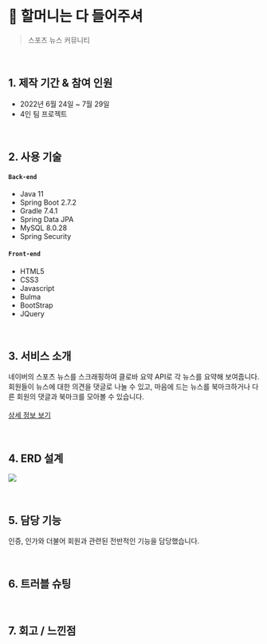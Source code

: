 # 💚 할머니는 다 들어주셔
> 스포츠 뉴스 커뮤니티<br/>

</br>

## 1. 제작 기간 & 참여 인원
- 2022년 6월 24일 ~ 7월 29일
- 4인 팀 프로젝트

</br>

## 2. 사용 기술
#### `Back-end`
  - Java 11
  - Spring Boot 2.7.2
  - Gradle 7.4.1
  - Spring Data JPA
  - MySQL 8.0.28
  - Spring Security
#### `Front-end`
  - HTML5
  - CSS3
  - Javascript
  - Bulma
  - BootStrap
  - JQuery

</br>

## 3. 서비스 소개
네이버의 스포츠 뉴스를 스크래핑하여 클로바 요약 API로 각 뉴스를 요약해 보여줍니다.<br/>
회원들이 뉴스에 대한 의견을 댓글로 나눌 수 있고, 마음에 드는 뉴스를 북마크하거나 다른 회원의 댓글과 북마크를 모아볼 수 있습니다.<br/><br/>
[상세 정보 보기](https://github.com/2022-Harmony/NewsCommunity-bFinal)

</br>

## 4. ERD 설계
![](https://user-images.githubusercontent.com/96354426/181658487-2947bde3-6809-4a9b-9e25-b1467369ca15.png)

</br>

## 5. 담당 기능
인증, 인가와 더불어 회원과 관련된 전반적인 기능을 담당했습니다.

</br>

## 6. 트러블 슈팅

</br>

## 7. 회고 / 느낀점
